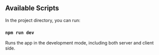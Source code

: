 
## Available Scripts

In the project directory, you can run:

### `npm run dev`

Runs the app in the development mode, including both server and client side.
